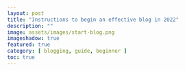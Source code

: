 ```yaml
---
layout: post
title: "Instructions to begin an effective blog in 2022"
description: ""
image: assets/images/start-blog.png
imageshadow: true
featured: true
category: [ blogging, guide, beginner ]
toc: true
---
```






